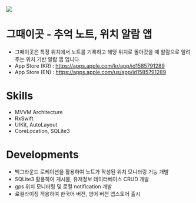 <img src="https://www.notion.so/image/https%3A%2F%2Fs3-us-west-2.amazonaws.com%2Fsecure.notion-static.com%2F14c3ffde-8db2-4218-b729-1d21e7a1ce72%2F%25E1%2584%2589%25E1%2585%25B3%25E1%2584%258F%25E1%2585%25B3%25E1%2584%2585%25E1%2585%25B5%25E1%2586%25AB%25E1%2584%2589%25E1%2585%25A3%25E1%2586%25BA_2023-03-28_%25E1%2584%258B%25E1%2585%25A9%25E1%2584%2592%25E1%2585%25AE_8.56.50.png?id=47f16c5f-b7c0-44cb-b978-cce37753d2fa&table=block&spaceId=7259ba1a-b2b5-4486-bd5c-d91a9add4772&width=2000&userId=0d7b2f52-1938-4977-938a-681b493859bd&cache=v2">

# 그때이곳 - 추억 노트, 위치 알람 앱
- 그때이곳은 특정 위치에서 노트를 기록하고 해당 위치로 돌아갔을 때 알람으로 알려주는 위치 기반 알람 앱 입니다.
- App Store (KR) : https://apps.apple.com/kr/app/id1585791289 
- App Store (EN) : https://apps.apple.com/us/app/id1585791289

# Skills
- MVVM Architecture
- RxSwift
- UIKit, AutoLayout
- CoreLocation, SQLite3

# Developments
- 백그라운드 로케이션을 활용하여 노트가 작성된 위치 모니터링 기능 개발
- SQLite3 활용하여 게시물, 유저정보 데이터베이스 CRUD 개발
- gps 위치 모니터링 및 로컬 notification 개발
- 로컬라이징 적용하여 한국어 버전, 영어 버전 앱스토어 출시

